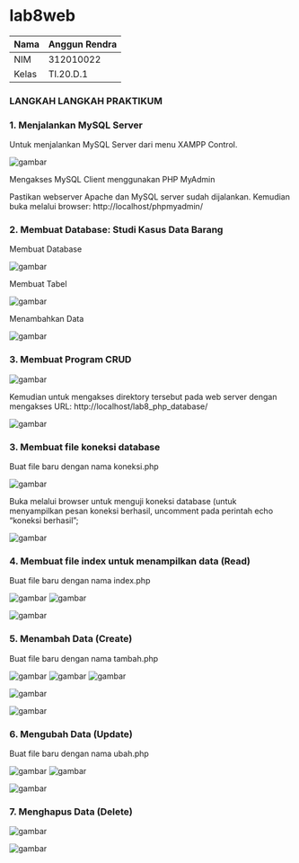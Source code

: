 # lab8web

| Nama      | Anggun Rendra |
| ----------- | ----------- |
| NIM     | 312010022       |
| Kelas   | TI.20.D.1    |

### LANGKAH LANGKAH PRAKTIKUM

### 1. Menjalankan MySQL Server

Untuk menjalankan MySQL Server dari menu XAMPP Control.

![gambar](https://user-images.githubusercontent.com/101658076/169795753-081b9ce7-d587-4193-845c-2c2d9dfe6abb.png)

Mengakses MySQL Client menggunakan PHP MyAdmin

Pastikan webserver Apache dan MySQL server sudah dijalankan. Kemudian buka melalui browser: http://localhost/phpmyadmin/

### 2. Membuat Database: Studi Kasus Data Barang

Membuat Database

![gambar](https://user-images.githubusercontent.com/101658076/169796445-876d7837-84c4-4143-b0c6-fdf5062cbb1b.png)

Membuat Tabel

![gambar](https://user-images.githubusercontent.com/101658076/169796712-660a712e-be1b-49ce-96b9-27f633e8ace0.png)

Menambahkan Data

![gambar](https://user-images.githubusercontent.com/101658076/169797080-63ed5697-bc7b-457b-bbcd-d900513ad281.png)

### 3. Membuat Program CRUD

![gambar](https://user-images.githubusercontent.com/101658076/169797441-23f752a8-2859-4345-a06a-aba391b7b1a1.png)

Kemudian untuk mengakses direktory tersebut pada web server dengan mengakses URL: http://localhost/lab8_php_database/

![gambar](https://user-images.githubusercontent.com/101658076/169797598-478179d0-d97c-4d02-beda-8d0b788fbbcc.png)

### 3. Membuat file koneksi database

Buat file baru dengan nama koneksi.php

![gambar](https://user-images.githubusercontent.com/101658076/169797765-a2b25a32-c959-4b24-ae9e-678e555a439e.png)

Buka melalui browser untuk menguji koneksi database (untuk menyampilkan pesan koneksi berhasil, uncomment pada perintah echo “koneksi berhasil”;

![gambar](https://user-images.githubusercontent.com/101658076/169797890-a73a9513-c6ac-4e09-81ac-f52164b8a1d1.png)

### 4. Membuat file index untuk menampilkan data (Read)

Buat file baru dengan nama index.php

![gambar](https://user-images.githubusercontent.com/101658076/169798085-eff6fade-ead8-4c4f-a4f7-8c4f55a6c68a.png)
![gambar](https://user-images.githubusercontent.com/101658076/169798162-bf230418-6db0-4d15-8706-2f733d7f08e3.png)

![gambar](https://user-images.githubusercontent.com/101658076/169798413-d2911a27-3700-45cb-9b93-b69cef238d5c.png)

### 5. Menambah Data (Create)

Buat file baru dengan nama tambah.php

![gambar](https://user-images.githubusercontent.com/101658076/169798790-db6c4c41-5af7-4396-bd58-0e6d75f5fb9c.png)
![gambar](https://user-images.githubusercontent.com/101658076/169798951-a15e696d-6b02-4321-9ec8-0800e657bcbc.png)
![gambar](https://user-images.githubusercontent.com/101658076/169798991-2fce1a18-a6c1-45f6-b9f5-683d76dadb60.png)

![gambar](https://user-images.githubusercontent.com/101658076/169799090-427a7abb-ef72-4dc8-b0a3-bf0299c66fff.png)

![gambar](https://user-images.githubusercontent.com/101658076/169799565-dac1c0ca-a331-47f0-8ffc-1cc853d78a1f.png)

### 6. Mengubah Data (Update)

Buat file baru dengan nama ubah.php

![gambar](https://user-images.githubusercontent.com/101658076/169799733-cbe3894a-be25-47f7-a298-05f45c42ac0d.png)
![gambar](https://user-images.githubusercontent.com/101658076/169799804-509f9e58-ac98-4e6b-bf4a-34647b88adf9.png)

![gambar](https://user-images.githubusercontent.com/101658076/169800200-708ba30c-368e-409f-983e-a433f5d7b423.png)

### 7. Menghapus Data (Delete)

![gambar](https://user-images.githubusercontent.com/101658076/169800686-b682d4d2-3ab6-4f38-8f07-4db8136de5d2.png)

![gambar](https://user-images.githubusercontent.com/101658076/169800771-8b899e67-135b-43ad-9441-0934210ecfbb.png)



